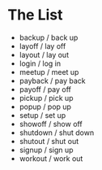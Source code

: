 # The List

* backup / back up
* layoff / lay off
* layout / lay out
* login / log in
* meetup / meet up
* payback / pay back
* payoff / pay off
* pickup / pick up
* popup / pop up
* setup / set up
* showoff / show off
* shutdown / shut down
* shutout / shut out
* signup / sign up
* workout / work out
